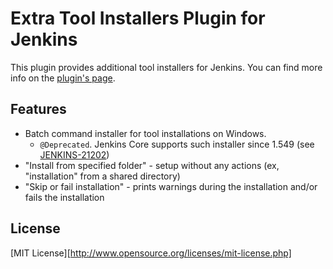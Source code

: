 Extra Tool Installers Plugin for Jenkins
============================

This plugin provides additional tool installers for Jenkins.
You can find more info on the [plugin's page](https://plugins.jenkins.io/extra-tool-installers).

Features
--------

* Batch command installer for tool installations on Windows. 
  * `@Deprecated`. Jenkins Core supports such installer since 1.549 (see [JENKINS-21202](https://issues.jenkins-ci.org/browse/JENKINS-21202))
* "Install from specified folder" - setup without any actions (ex, "installation" from a shared directory)
* "Skip or fail installation" - prints warnings during the installation and/or fails the installation


License
--------
[MIT License][http://www.opensource.org/licenses/mit-license.php]
